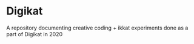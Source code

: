 # Digikat
A repository documenting creative coding + ikkat experiments done as a part of Digikat in 2020
